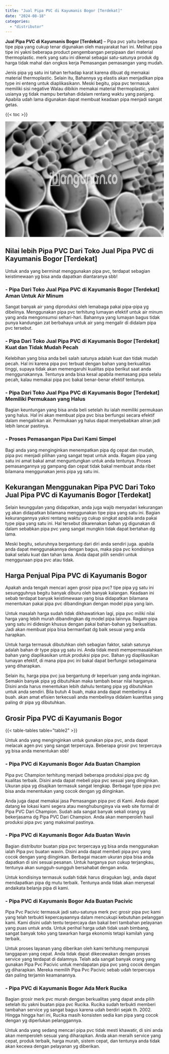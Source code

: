 ```yaml
---
title: "Jual Pipa PVC di Kayumanis Bogor [Terdekat]"
date: "2024-08-18"
categories: 
  - "distributor"
---
```


**Jual Pipa PVC di Kayumanis Bogor \[Terdekat\]** – Pipa pvc yaitu beberapa tipe pipa yang cukup tenar digunakan oleh masyarakat hari ini. Melihat pipa tipe ini yakni beberapa product pengembangan perpipaan dari material thermoplastic. merk yang satu ini dikenal sebagai satu-satunya produk dg harga tidak mahal dan ongkos kerja Pemasangan pemasangan yang mudah.

Jenis pipa yg satu ini tahan terhadap karat karena dibuat dg memakai material thermoplastic. Selain itu, Bahannya yg elastis akan menjadikan pipa type ini enteng untuk diaplikasikann. Meski begitu, pipa pvc termasuk memiliki sisi negative Walau dibikin memakai material thermoplastic, yakni usianya yg tidak mampu bertahan didalam rentang waktu yang panjang. Apabila udah lama digunakan dapat membuat keadaan pipa menjadi sangat getas.

{{< toc >}}

![Jual Pipa PVC di Kayumanis Bogor [Terdekat]](/images/jaul-pipa-pvc-58.png)

## Nilai lebih Pipa PVC Dari Toko Jual Pipa PVC di Kayumanis Bogor \[Terdekat\]

Untuk anda yang berminat menggunakan pipa pvc, terdapat sebagian keistimewaan yg bisa anda dapatkan diantaranya sbb!

### \- Pipa Dari Toko Jual Pipa PVC di Kayumanis Bogor \[Terdekat\] Aman Untuk Air Minum

Sangat banyak air yang diproduksi oleh lemabaga pakai pipa-pipa yg dibelinya. Menggunakan pipa pvc terhitung lumayan efektif untuk air minum yang anda mengonsumsi sehari-hari. Bahannya yang lumayan bagus tidak punya kandungan zat berbahaya untuk air yang mengalir di didalam pipa pvc tersebut.

### \- Pipa Dari Toko Jual Pipa PVC di Kayumanis Bogor \[Terdekat\] Kuat dan Tidak Mudah Pecah

Kelebihan yang bisa anda beli salah satunya adalah kuat dan tidak mudah pecah. Hal ini karena pipa pvc terbuat dengan bahan yang berkualitas tinggi, supaya tidak akan memengaruhi kualitas pipa berikut saat anda menggunakannya. Tentunya anda bisa kesal apabila memasang pipa selalu pecah, kalau memakai pipa pvc bakal benar-benar efektif tentunya.

### \- Pipa Dari Toko Jual Pipa PVC di Kayumanis Bogor \[Terdekat\] Memiliki Permukaan yang Halus

Bagian keuntungan yang bisa anda beli setelah itu ialah memiliki permukaan yang halus. Hal ini akan membuat pipa pvc bisa berfungsi secara efektif dalam mengalirkan air. Permukaan yg halus dapat menyebabkan aliran jadi lebih lancar pastinya.

### \- Proses Pemasangan Pipa Dari Kami Simpel

Bagi anda yang menginginkan menempatkan pipa dg cepat dan mudah, pipa pvc menjadi pilihan yang sangat tepat untuk anda. Ragam pipa yang satu ini amat bakal amat menguntungkan untuk anda tentunya. Proses pemasangannya yg gampang dan cepat tidak bakal membuat anda ribet bilamana menggunakan jenis pipa yg satu ini.

## Kekurangan Menggunakan Pipa PVC Dari Toko Jual Pipa PVC di Kayumanis Bogor \[Terdekat\]

Selain keunggulan yang didapatkan, anda juga wajib menyadari kekurangan yg akan didapatkan bilamana menggunakan tipe pipa yang satu ini. Bagian kekurangannya yakni rentang waktu yg cukup singkat apabila anda pakai type pipa yang satu ini. Hal tersebut dikarenakan bahan yg digunakan di dalam sebabkan pipa pvc yang sangat mungkin tidak dapat bertahan dg lama.

Meski begitu, seluruhnya bergantung dari diri anda sendiri juga. apabila anda dapat menggunakannya dengan bagus, maka pipa pvc kondisinya bakal selalu kuat dan tahan lama. Anda dapat pilih sendiri untuk menggunaan pipa pvc atau tidak.

## Harga Penjual Pipa PVC di Kayumanis Bogor

Apakah anda tengah mencari agen grosir pipa pvc? tipe pipa yg satu ini sesungguhnya begitu banyak diburu oleh banyak kalangan. Keadaan ini sebab terdapat banyak keistimewaan yang bisa didapatkan bilamana menentukan pakai pipa pvc dibandingkan dengan model pipa yang lain.

Untuk masalah harga sudah tidak dikhawatirkan lagi, pipa pvc miliki nilai harga yang lebih murah dibandingkan dg model pipa lainnya. Ragam pipa yang satu ini didesign khusus dengan pakai bahan-bahan yg berkualtias. Jadi akan membuat pipa bisa bermanfaat dg baik sesuai yang anda harapkan.

Untuk harga termasuk dibutuhkan oleh sebagian faktor, salah satunya adalah bahan dr type pipa yg satu ini. Anda tidak mesti mempermasalahkan bahan yang diaplikasikan untuk produksi pipa pvc. Bahan yg diaplikasikan lumayan efektif, di mana pipa pvc ini bakal dapat berfungsi sebagaimana yang diharapkan.

Selain itu, harga pipa pvc jua bergantung dr keperluan yang anda inginkan. Semakin banyak pipa yg dibutuhkan maka tambah besar nilai harganya. Disini anda harus menentukan lebih dahulu tentang pipa yg dibutuhkan untuk anda sendiri. Bila butuh 4 buah, maka anda dapat membelinya 4 buah. akan amat efisien terkecuali anda membelinya didalam kuantitas yang paling dr pipa yg dibutuhkan.

## Grosir Pipa PVC di Kayumanis Bogor

{{< table-tables table="table2" >}}

Untuk anda yang menginginkan untuk gunakan pipa pvc, anda dapat melacak agen pvc yang sangat terpercaya. Beberapa grosir pvc terpercaya yg bisa anda menentukan sbb!

### \- Pipa PVC di Kayumanis Bogor Ada Buatan Champion

Pipa pvc Champion terhitung menjadi beberapa produksi pipa pvc dg kualitas terbaik. Disini anda dapat mebeli pipa pvc sesuai yang diinginkan. Ukuran pipa yg disajikan termasuk sangat lengkap. Berbagai type pipa pvc bisa anda menentukan yang cocok dengan yg diinginkan.

Anda juga dapat memakai jasa Pemasangan pipa pvc di Kami. Anda dapat datang ke lokasi kami segera atau menghubunginya via web site formal dr Pipa PVC Dari Champion. Sudah ada sangat banyak sekali orang yg bekerjasama dg Pipa PVC Dari Champion. Anda akan memperoleh hasil produksi pipa pvc yang maksimal pastinya.

### \- Pipa PVC di Kayumanis Bogor Ada Buatan Wavin

Bagian distributor buatan pipa pvc terpercaya yg bisa anda menggunakan ialah Pipa pvc buatan wavin. Disini anda dapat membeli pipa pvc yang cocok dengan yang diinginkan. Berbagai macam ukuran pipa bisa anda dapatkan di sini sesuai pesanan. Untuk harganya pun cukup terjangkau, tentunya akan sungguh-sungguh bersahabat dengan anda.

Untuk kondisinya termasuk sudah tidak harus diragukan lagi, anda dapat mendapatkan pipa dg mutu terbaik. Tentunya anda tidak akan menyesal andaikata belanja pipa di kami.

### \- Pipa PVC di Kayumanis Bogor Ada Buatan Pacivic

Pipa Pvc Pacivic termasuk jadi satu-satunya merk pvc grosir pipa pvc kami yang telah terbukti kepercayaannya dalam mencukupi kebutuhan pelanggan kami. Kami disini udah tentu terpercaya dan bakal beri tambahan pelayanan yang puas untuk anda. Untuk perihal harga udah tidak usah bimbang, sangat banyak toko yang tawarkan harga ekonomis tetapi kamilah yang terbaik.

Untuk proses layanan yang diberikan oleh kami terhitung mempunyai tanggapan yang cepat. Anda tidak dapat dikecewakan dengan proses service yang terdapat di dalamnya. Telah ada sangat banyak orang yang gunakan Pipa Pvc Pacivic untuk mendapatan pipa pvc yang cocok dengan yg diharapkan. Mereka memilih Pipa Pvc Pacivic sebab udah terpercaya dan paling terjamin keamanannya.

### \- Pipa PVC di Kayumanis Bogor Ada Merk Rucika

Bagian grosir merk pvc murah dengan berkualitas yang dapat anda pilih setelah itu yakni buatan pipa pvc Rucika. Rucika sudah terbukti memberi tambahan service yg sangat bagus karena udah berdiri sejak th. 2002. Hingga hingga hari ini, Rucika masih konsisten sedia kan pipa yang cocok dengan yg diperlukan pelanggannya.

Untuk anda yang sedang mencari pipa pvc tidak mesti khawatir, di sini anda akan memperoleh sesuai yang diharapkan. Anda akan meraih service yang cepat, produk terbaik, harga murah, sistem cepat, dan tentunya anda tidak akan kecewa dengan pelayanan yg diberikan.
